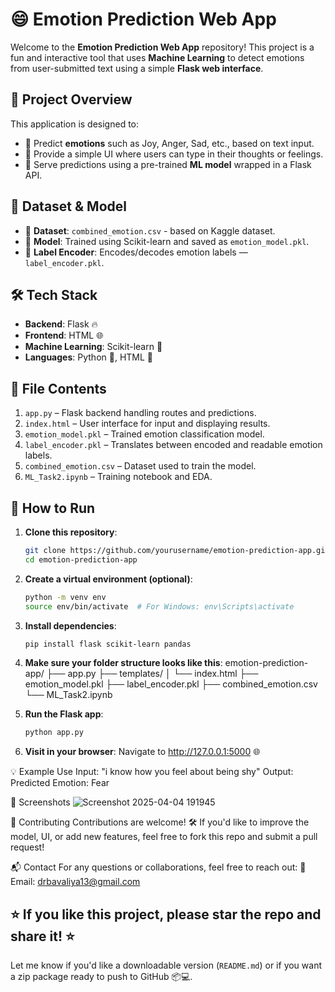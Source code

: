 # 😄 Emotion Prediction Web App

Welcome to the **Emotion Prediction Web App** repository! This project is a fun and interactive tool that uses **Machine Learning** to detect emotions from user-submitted text using a simple **Flask web interface**.

## 📌 Project Overview

This application is designed to:

- 🧠 Predict **emotions** such as Joy, Anger, Sad, etc., based on text input.
- 💬 Provide a simple UI where users can type in their thoughts or feelings.
- 🚀 Serve predictions using a pre-trained **ML model** wrapped in a Flask API.

## 📂 Dataset & Model

- 🔹 **Dataset**: `combined_emotion.csv` - based on Kaggle dataset.
- 🔹 **Model**: Trained using Scikit-learn and saved as `emotion_model.pkl`.
- 🔹 **Label Encoder**: Encodes/decodes emotion labels — `label_encoder.pkl`.

## 🛠️ Tech Stack

- **Backend**: Flask 🔥
- **Frontend**: HTML 🌐
- **Machine Learning**: Scikit-learn 🤖
- **Languages**: Python 🐍, HTML 🧾

## 📜 File Contents

1. `app.py` – Flask backend handling routes and predictions.
2. `index.html` – User interface for input and displaying results.
3. `emotion_model.pkl` – Trained emotion classification model.
4. `label_encoder.pkl` – Translates between encoded and readable emotion labels.
5. `combined_emotion.csv` – Dataset used to train the model.
6. `ML_Task2.ipynb` – Training notebook and EDA.

## 🚀 How to Run

1. **Clone this repository**:
   ```bash
   git clone https://github.com/yourusername/emotion-prediction-app.git
   cd emotion-prediction-app
   
2. **Create a virtual environment (optional)**:
   ```bash
   python -m venv env
   source env/bin/activate  # For Windows: env\Scripts\activate

3. **Install dependencies**:
   ```bash
   pip install flask scikit-learn pandas

4. **Make sure your folder structure looks like this**:
    emotion-prediction-app/
    ├── app.py
    ├── templates/
    │   └── index.html
    ├── emotion_model.pkl
    ├── label_encoder.pkl
    ├── combined_emotion.csv
    └── ML_Task2.ipynb

5. **Run the Flask app**:
   ```bash
   python app.py

7. **Visit in your browser**: Navigate to http://127.0.0.1:5000 🌐

💡 Example Use
Input: "i know how you feel about being shy"
Output: Predicted Emotion: Fear

📸 Screenshots
![Screenshot 2025-04-04 191945](https://github.com/user-attachments/assets/c85a7fe4-9f37-419b-b7f5-e384524cccec)

🤝 Contributing
Contributions are welcome! 🛠️
If you'd like to improve the model, UI, or add new features, feel free to fork this repo and submit a pull request!

📬 Contact
For any questions or collaborations, feel free to reach out:
📧 Email: drbavaliya13@gmail.com

⭐ If you like this project, please star the repo and share it! ⭐
---

Let me know if you'd like a downloadable version (`README.md`) or if you want a zip package ready to push to GitHub 📦💻.








